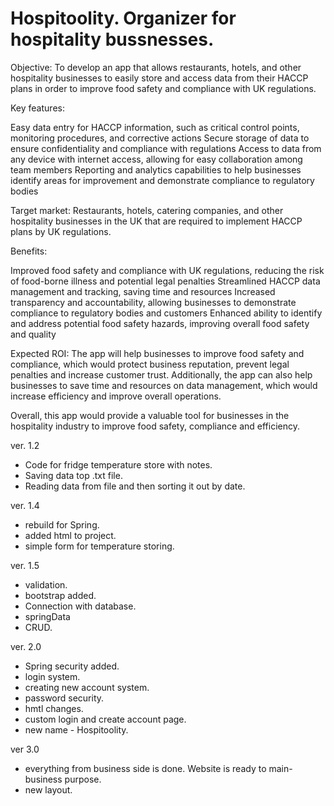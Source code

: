 # Hospitoolity. Organizer for hospitality bussnesses.
    
 
   
Objective:
To develop an app that allows restaurants, hotels, and other hospitality businesses to easily store and access data from their HACCP plans in order to improve food safety and compliance with UK regulations.
   
Key features:   
   
Easy data entry for HACCP information, such as critical control points, monitoring procedures, and corrective actions
Secure storage of data to ensure confidentiality and compliance with regulations
Access to data from any device with internet access, allowing for easy collaboration among team members
Reporting and analytics capabilities to help businesses identify areas for improvement and demonstrate compliance to regulatory bodies

Target market:
Restaurants, hotels, catering companies, and other hospitality businesses in the UK that are required to implement HACCP plans by UK regulations.

Benefits:

Improved food safety and compliance with UK regulations, reducing the risk of food-borne illness and potential legal penalties
Streamlined HACCP data management and tracking, saving time and resources
Increased transparency and accountability, allowing businesses to demonstrate compliance to regulatory bodies and customers
Enhanced ability to identify and address potential food safety hazards, improving overall food safety and quality

Expected ROI:
The app will help businesses to improve food safety and compliance, which would protect business reputation, prevent legal penalties and increase customer trust. Additionally, the app can also help businesses to save time and resources on data management, which would increase efficiency and improve overall operations.

Overall, this app would provide a valuable tool for businesses in the hospitality industry to improve food safety, compliance and efficiency.


ver. 1.2 
- Code for fridge temperature store with notes.
- Saving data top .txt file.
- Reading data from file and then sorting it out by date.

ver. 1.4
- rebuild for Spring. 
- added html to project.
- simple form for temperature storing.

ver. 1.5
- validation. 
- bootstrap added.
- Connection with database.
- springData
- CRUD.

ver. 2.0 
- Spring security added.
- login system.
- creating new account system.
- password security.
- hmtl changes.
- custom login and create account page.
- new name - Hospitoolity.

ver 3.0
- everything from business side is done. Website is ready to main-business purpose.
- new layout.

